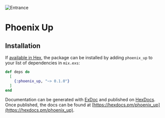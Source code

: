 ![Entrance](https://www.truehenrique.com/images/phoenix_up_logo.png)

# Phoenix Up

## Installation

If [available in Hex](https://hex.pm/docs/publish), the package can be installed
by adding `phoenix_up` to your list of dependencies in `mix.exs`:

```elixir
def deps do
  [
    {:phoenix_up, "~> 0.1.0"}
  ]
end
```

Documentation can be generated with [ExDoc](https://github.com/elixir-lang/ex_doc)
and published on [HexDocs](https://hexdocs.pm). Once published, the docs can
be found at [https://hexdocs.pm/phoenix_up](https://hexdocs.pm/phoenix_up).

